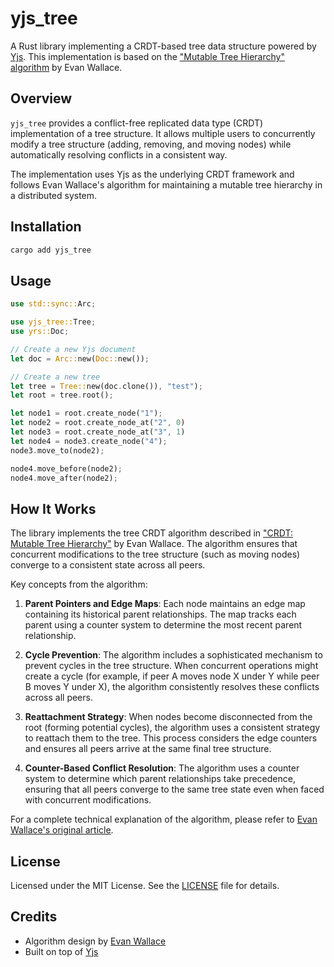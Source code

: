 # yjs_tree

A Rust library implementing a CRDT-based tree data structure powered by [Yjs](https://yjs.dev/). This implementation is based on the ["Mutable Tree Hierarchy" algorithm](https://madebyevan.com/algos/crdt-mutable-tree-hierarchy/) by Evan Wallace.

## Overview

`yjs_tree` provides a conflict-free replicated data type (CRDT) implementation of a tree structure. It allows multiple users to concurrently modify a tree structure (adding, removing, and moving nodes) while automatically resolving conflicts in a consistent way.

The implementation uses Yjs as the underlying CRDT framework and follows Evan Wallace's algorithm for maintaining a mutable tree hierarchy in a distributed system.

## Installation

```bash
cargo add yjs_tree
```

## Usage

```rust
use std::sync::Arc;

use yjs_tree::Tree;
use yrs::Doc;

// Create a new Yjs document
let doc = Arc::new(Doc::new());

// Create a new tree
let tree = Tree::new(doc.clone()), "test");
let root = tree.root();

let node1 = root.create_node("1");
let node2 = root.create_node_at("2", 0)
let node3 = root.create_node_at("3", 1)
let node4 = node3.create_node("4");
node3.move_to(node2);

node4.move_before(node2);
node4.move_after(node2);
```

## How It Works

The library implements the tree CRDT algorithm described in ["CRDT: Mutable Tree Hierarchy"](https://madebyevan.com/algos/crdt-mutable-tree-hierarchy/) by Evan Wallace. The algorithm ensures that concurrent modifications to the tree structure (such as moving nodes) converge to a consistent state across all peers.

Key concepts from the algorithm:

1. **Parent Pointers and Edge Maps**: Each node maintains an edge map containing its historical parent relationships. The map tracks each parent using a counter system to determine the most recent parent relationship.

2. **Cycle Prevention**: The algorithm includes a sophisticated mechanism to prevent cycles in the tree structure. When concurrent operations might create a cycle (for example, if peer A moves node X under Y while peer B moves Y under X), the algorithm consistently resolves these conflicts across all peers.

3. **Reattachment Strategy**: When nodes become disconnected from the root (forming potential cycles), the algorithm uses a consistent strategy to reattach them to the tree. This process considers the edge counters and ensures all peers arrive at the same final tree structure.

4. **Counter-Based Conflict Resolution**: The algorithm uses a counter system to determine which parent relationships take precedence, ensuring that all peers converge to the same tree state even when faced with concurrent modifications.

For a complete technical explanation of the algorithm, please refer to [Evan Wallace's original article](https://madebyevan.com/algos/crdt-mutable-tree-hierarchy/).

## License

Licensed under the MIT License. See the [LICENSE](LICENSE) file for details.

## Credits

- Algorithm design by [Evan Wallace](https://madebyevan.com/)
- Built on top of [Yjs](https://yjs.dev/)
